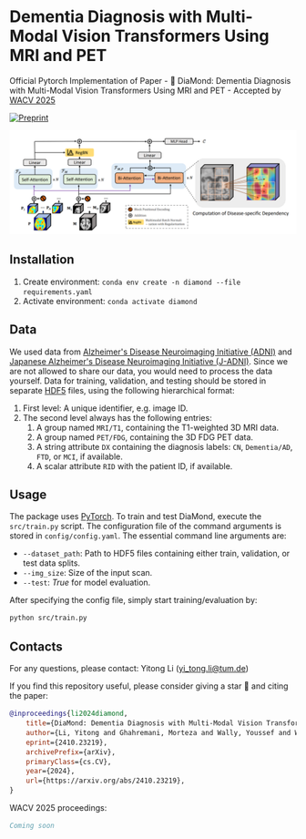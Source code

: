 # Dementia Diagnosis with Multi-Modal Vision Transformers Using MRI and PET

Official Pytorch Implementation of Paper - 💎 DiaMond: Dementia Diagnosis with Multi-Modal Vision Transformers Using MRI and PET - Accepted by [WACV 2025](https://wacv2025.thecvf.com/)

[![Preprint](https://img.shields.io/badge/arXiv-2303.07717-b31b1b)](https://arxiv.org/abs/2410.23219)

<p align="center">
  <img src="img/arch.png" />
</p>

## Installation

1. Create environment: `conda env create -n diamond --file requirements.yaml`
2. Activate environment: `conda activate diamond`

## Data

We used data from [Alzheimer's Disease Neuroimaging Initiative (ADNI)](https://adni.loni.usc.edu/) and [Japanese Alzheimer's Disease Neuroimaging Initiative (J-ADNI)](https://pubmed.ncbi.nlm.nih.gov/29753531/). Since we are not allowed to share our data, you would need to process the data yourself. Data for training, validation, and testing should be stored in separate [HDF5](https://en.wikipedia.org/wiki/Hierarchical_Data_Format) files, using the following hierarchical format:

1. First level: A unique identifier, e.g. image ID.
2. The second level always has the following entries:
    1. A group named `MRI/T1`, containing the T1-weighted 3D MRI data.
    2. A group named `PET/FDG`, containing the 3D FDG PET data.
    3. A string attribute `DX` containing the diagnosis labels: `CN`, `Dementia/AD`, `FTD`, or `MCI`, if available.
    4. A scalar attribute `RID` with the patient ID, if available.

## Usage

The package uses [PyTorch](https://pytorch.org). To train and test DiaMond, execute the `src/train.py` script. 
The configuration file of the command arguments is stored in `config/config.yaml`.
The essential command line arguments are:

  - `--dataset_path`: Path to HDF5 files containing either train, validation, or test data splits.
  - `--img_size`: Size of the input scan.
  - `--test`: *True* for model evaluation.


After specifying the config file, simply start training/evaluation by:
```bash
python src/train.py
```

## Contacts

For any questions, please contact: Yitong Li (yi_tong.li@tum.de)


If you find this repository useful, please consider giving a star 🌟 and citing the paper:

```bibtex
@inproceedings{li2024diamond,
    title={DiaMond: Dementia Diagnosis with Multi-Modal Vision Transformers Using MRI and PET},
    author={Li, Yitong and Ghahremani, Morteza and Wally, Youssef and Wachinger, Christian},
    eprint={2410.23219},
    archivePrefix={arXiv},
    primaryClass={cs.CV},
    year={2024},
    url={https://arxiv.org/abs/2410.23219},
}
```

WACV 2025 proceedings:
```bibtex
Coming soon
```
